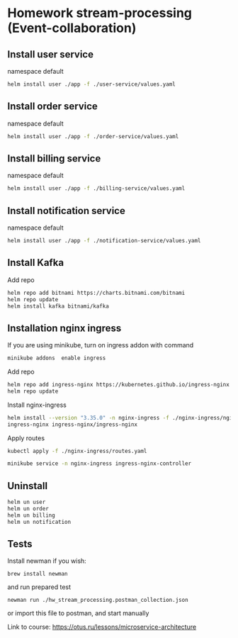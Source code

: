 # Homework stream-processing (Event-collaboration)

## Install user service

namespace default
```bash
helm install user ./app -f ./user-service/values.yaml
```

## Install order service

namespace default
```bash
helm install user ./app -f ./order-service/values.yaml
```

## Install billing service

namespace default
```bash
helm install user ./app -f ./billing-service/values.yaml
```

## Install notification service

namespace default
```bash
helm install user ./app -f ./notification-service/values.yaml
```

## Install Kafka
Add repo
```bash
helm repo add bitnami https://charts.bitnami.com/bitnami
helm repo update
helm install kafka bitnami/kafka
```

## Installation nginx ingress

If you are using minikube, turn on ingress addon with command
```bash
minikube addons  enable ingress
```

Add repo
```bash
helm repo add ingress-nginx https://kubernetes.github.io/ingress-nginx
helm repo update
```
Install nginx-ingress
```bash
helm install --version "3.35.0" -n nginx-ingress -f ./nginx-ingress/nginx.yaml \
ingress-nginx ingress-nginx/ingress-nginx
```

Apply routes
```bash
kubectl apply -f ./nginx-ingress/routes.yaml

minikube service -n nginx-ingress ingress-nginx-controller
```

## Uninstall

```bash
helm un user
helm un order
helm un billing
helm un notification
```


## Tests
Install newman if you wish:
```
brew install newman
```
and run prepared test
```
newman run ./hw_stream_processing.postman_collection.json
```
or import this file to postman, and start manually

Link to course: https://otus.ru/lessons/microservice-architecture